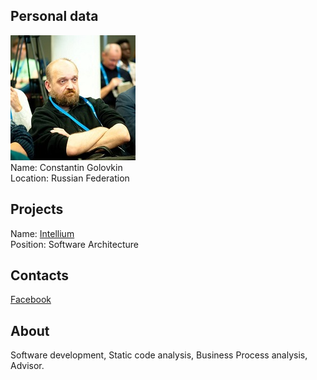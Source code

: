 ## Personal data
![constantin golovkin photo](photo/constantin_golovkin.jpg)  
Name:    Constantin Golovkin   
Location: Russian Federation    
## Projects 
Name: [Intellium](../projects/intellium.md)  
Position: Software Architecture      
## Contacts  
[Facebook](https://www.facebook.com/konstantin.golovkin.1?fref=ts)
## About
Software development, Static code analysis, Business Process analysis, Advisor.
